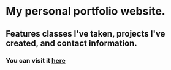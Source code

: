 # My personal portfolio website.
<h2> Features classes I've taken, projects I've created, and contact information. </h2>

<h3>You can visit it <a href="https://anniez432.github.io/my-website/">here</a></h3>